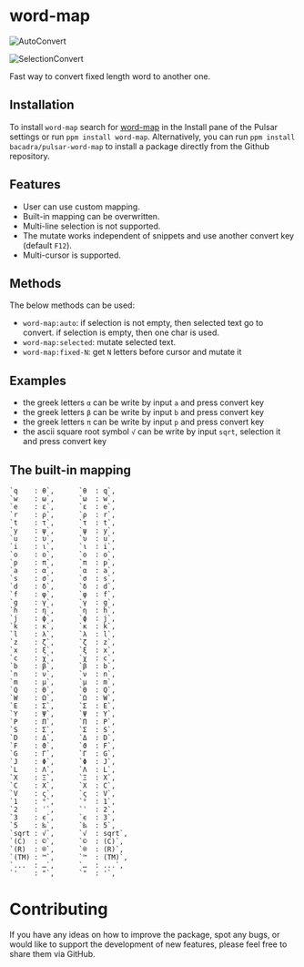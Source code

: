# word-map

![AutoConvert](https://github.com/bacadra/pulsar-word-map/blob/master/assets/ppt-1.gif?raw=true)

![SelectionConvert](https://github.com/bacadra/pulsar-word-map/blob/master/assets/ppt-2.gif?raw=true)

Fast way to convert fixed length word to another one.

## Installation

To install `word-map` search for [word-map](https://web.pulsar-edit.dev/packages/word-map) in the Install pane of the Pulsar settings or run `ppm install word-map`. Alternatively, you can run `ppm install bacadra/pulsar-word-map` to install a package directly from the Github repository.

## Features

- User can use custom mapping.
- Built-in mapping can be overwritten.
- Multi-line selection is not supported.
- The mutate works independent of snippets and use another convert key (default `F12`).
- Multi-cursor is supported.

## Methods

The below methods can be used:
- `word-map:auto`: if selection is not empty, then selected text go to convert. if selection is empty, then one char is used.
- `word-map:selected`: mutate selected text.
- `word-map:fixed-N`: get `N` letters before cursor and mutate it

## Examples

- the greek letters `α` can be write by input `a` and press convert key
- the greek letters `β` can be write by input `b` and press convert key
- the greek letters `π` can be write by input `p` and press convert key
- the ascii square root symbol `√` can be write by input `sqrt`, selection it and press convert key

## The built-in mapping

    `q    : θ`,      `θ  : q`,
    `w    : ω`,      `ω  : w`,
    `e    : ε`,      `ε  : e`,
    `r    : ρ`,      `ρ  : r`,
    `t    : τ`,      `τ  : t`,
    `y    : ψ`,      `ψ  : y`,
    `u    : υ`,      `υ  : u`,
    `i    : ι`,      `ι  : i`,
    `o    : ο`,      `ο  : o`,
    `p    : π`,      `π  : p`,
    `a    : α`,      `α  : a`,
    `s    : σ`,      `σ  : s`,
    `d    : δ`,      `δ  : d`,
    `f    : φ`,      `φ  : f`,
    `g    : γ`,      `γ  : g`,
    `h    : η`,      `η  : h`,
    `j    : ϕ`,      `ϕ  : j`,
    `k    : κ`,      `κ  : k`,
    `l    : λ`,      `λ  : l`,
    `z    : ζ`,      `ζ  : z`,
    `x    : ξ`,      `ξ  : x`,
    `c    : χ`,      `χ  : c`,
    `b    : β`,      `β  : b`,
    `n    : ν`,      `ν  : n`,
    `m    : μ`,      `μ  : m`,
    `Q    : Θ`,      `Θ  : Q`,
    `W    : Ω`,      `Ω  : W`,
    `E    : Σ`,      `Σ  : E`,
    `Y    : Ψ`,      `Ψ  : Y`,
    `P    : Π`,      `Π  : P`,
    `S    : Σ`,      `Σ  : S`,
    `D    : Δ`,      `Δ  : D`,
    `F    : ϑ`,      `ϑ  : F`,
    `G    : Γ`,      `Γ  : G`,
    `J    : Φ`,      `Φ  : J`,
    `L    : Λ`,      `Λ  : L`,
    `X    : Ξ`,      `Ξ  : X`,
    `C    : Χ`,      `Χ  : C`,
    `V    : ς`,      `ς  : V`,
    `1    : °`,      `°  : 1`,
    `2    : ʾ`,      `ʾ  : 2`,
    `3    : ϵ`,      `ϵ  : 3`,
    `5    : ‰`,      `‰  : 5`,
    `sqrt : √`,      `√  : sqrt`,
    `(C)  : ©`,      `©  : (C)`,
    `(R)  : ®`,      `®  : (R)`,
    `(TM) : ™`,      `™  : (TM)`,
    `...  : …`,      `…  : ...`,
    `'    : "`,      `"  : '`,

# Contributing

If you have any ideas on how to improve the package, spot any bugs, or would like to support the development of new features, please feel free to share them via GitHub.
